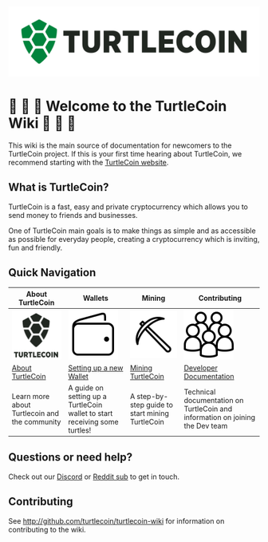 ![TurtleCoin Logo](images/turtlecoin_logo.png)

# :turtle: :turtle: :turtle: Welcome to the TurtleCoin Wiki :turtle: :turtle: :turtle:

This wiki is the main source of documentation for newcomers to the TurtleCoin project. If this is your first time hearing about TurtleCoin, we recommend starting with the [TurtleCoin website](https://turtlecoin.lol/).

## What is TurtleCoin?

TurtleCoin is a fast, easy and private cryptocurrency which allows you to send money to friends and businesses.

One of TurtleCoin main goals is to make things as simple and as accessible as possible for everyday people, creating a cryptocurrency which is inviting, fun and friendly.

## Quick Navigation

| **About TurtleCoin** | **Wallets** | **Mining** | **Contributing** |
|----------------------|-------------|------------|------------------|
| ![Logo](images/table_logo.png) | ![Wallets](images/table_wallet.png) | ![Mining](images/table_mine.png) | ![Dev](images/table_dev.png) |
| [About TurtleCoin](/about/Background-and-History.md) | [Setting up a new Wallet](getting_started/new_wallet.md) | [Mining TurtleCoin](getting_started/new_miner.md) | [Developer Documentation]() |
| Learn more about Turtlecoin and the community | A guide on setting up a TurtleCoin wallet to start receiving some turtles! | A step-by-step guide to start mining TurtleCoin | Technical documentation on TurtleCoin and information on joining the Dev team |

## Questions or need help?

Check out our [Discord](https://discord.gg/RJaeQqm) or [Reddit sub](https://www.reddit.com/r/TRTL/) to get in touch.

## Contributing

See http://github.com/turtlecoin/turtlecoin-wiki for information on contributing to the wiki.
